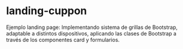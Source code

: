 # landing-cuppon
Ejemplo landing page:
Implementando sistema de grillas de Bootstrap, adaptable a distintos dispositivos, aplicando las clases de Bootstrap a través de los componentes card y formularios.
